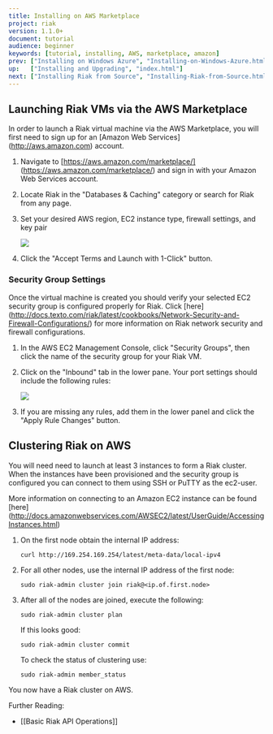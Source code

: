 ```yaml
---
title: Installing on AWS Marketplace
project: riak
version: 1.1.0+
document: tutorial
audience: beginner
keywords: [tutorial, installing, AWS, marketplace, amazon]
prev: ["Installing on Windows Azure", "Installing-on-Windows-Azure.html"]
up:   ["Installing and Upgrading", "index.html"]
next: ["Installing Riak from Source", "Installing-Riak-from-Source.html"]
---
```


## Launching Riak VMs via the AWS Marketplace

In order to launch a Riak virtual machine via the AWS Marketplace, you will first need to sign up for an [Amazon Web Services] (http://aws.amazon.com) account.

1. Navigate to [https://aws.amazon.com/marketplace/] (https://aws.amazon.com/marketplace/) and sign in with your Amazon Web Services account.

2. Locate Riak in the "Databases & Caching" category or search for Riak from any page.

3. Set your desired AWS region, EC2 instance type, firewall settings, and key pair

	![](/images/aws-marketplace-settings.png)

4. Click the "Accept Terms and Launch with 1-Click" button.

### Security Group Settings

Once the virtual machine is created you should verify your selected EC2 security group is configured properly for Riak.  Click [here] (http://docs.texto.com/riak/latest/cookbooks/Network-Security-and-Firewall-Configurations/) for more information on Riak network security and firewall configurations.

1. In the AWS EC2 Management Console, click "Security Groups", then click the name of the security group for your Riak VM.

2. Click on the "Inbound" tab in the lower pane.  Your port settings should include the following rules:

	![](/images/aws-marketplace-security-group.png)

3. If you are missing any rules, add them in the lower panel and click the "Apply Rule Changes" button. 

## Clustering Riak on AWS

You will need need to launch at least 3 instances to form a Riak cluster.  When the instances have been provisioned and the security group is configured you can connect to them using SSH or PuTTY as the ec2-user. 

 More information on connecting to an Amazon EC2 instance can be found [here] (http://docs.amazonwebservices.com/AWSEC2/latest/UserGuide/AccessingInstances.html)

1. On the first node obtain the internal IP address:

	```text
	curl http://169.254.169.254/latest/meta-data/local-ipv4 
	```

2. For all other nodes, use the internal IP address of the first node:

	```text
	sudo riak-admin cluster join riak@<ip.of.first.node>
	```

3. After all of the nodes are joined, execute the following:

	```text
	sudo riak-admin cluster plan
	```

	If this looks good:

	```text
	sudo riak-admin cluster commit
	```

	To check the status of clustering use:

	```text
	sudo riak-admin member_status
	```

You now have a Riak cluster on AWS.

Further Reading:

- [[Basic Riak API Operations]]
